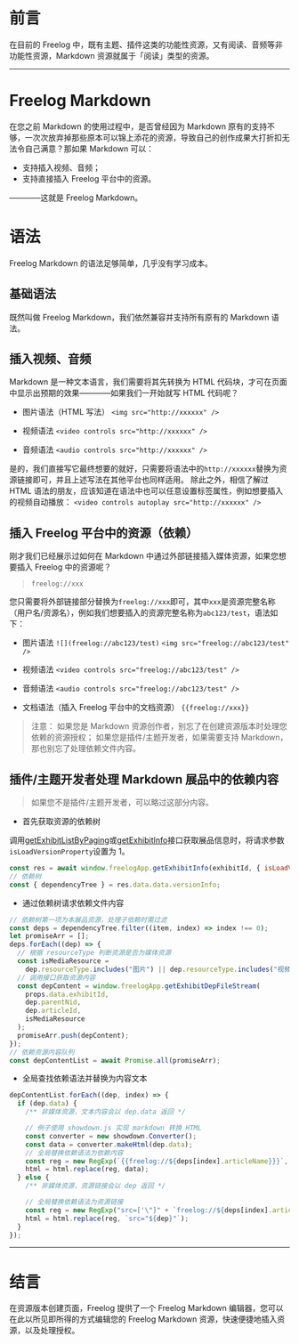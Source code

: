# 前言

在目前的 Freelog 中，既有主题、插件这类的功能性资源，又有阅读、音频等非功能性资源，Markdown 资源就属于「阅读」类型的资源。

---

# Freelog Markdown

在您之前 Markdown 的使用过程中，是否曾经因为 Markdown 原有的支持不够，一次次放弃掉那些原本可以锦上添花的资源，导致自己的创作成果大打折扣无法令自己满意？那如果 Markdown 可以：

- 支持插入视频、音频；
- 支持直接插入 Freelog 平台中的资源。

————这就是 Freelog Markdown。

# 语法

Freelog Markdown 的语法足够简单，几乎没有学习成本。

## 基础语法

既然叫做 Freelog Markdown，我们依然兼容并支持所有原有的 Markdown 语法。

## 插入视频、音频

Markdown 是一种文本语言，我们需要将其先转换为 HTML 代码块，才可在页面中显示出预期的效果————如果我们一开始就写 HTML 代码呢？

- 图片语法（HTML 写法）
  `<img src="http://xxxxxx" />`

- 视频语法
  `<video controls src="http://xxxxxx" />`

- 音频语法
  `<audio controls src="http://xxxxxx" />`

是的，我们直接写它最终想要的就好，只需要将语法中的`http://xxxxxx`替换为资源链接即可，并且上述写法在其他平台也同样适用。
除此之外，相信了解过 HTML 语法的朋友，应该知道在语法中也可以任意设置标签属性，例如想要插入的视频自动播放：
`<video controls autoplay src="http://xxxxxx" />`

## 插入 Freelog 平台中的资源（依赖）

刚才我们已经展示过如何在 Markdown 中通过外部链接插入媒体资源，如果您想要插入 Freelog 中的资源呢？

> `freelog://xxx`

您只需要将外部链接部分替换为`freelog://xxx`即可，其中`xxx`是资源完整名称（用户名/资源名），例如我们想要插入的资源完整名称为`abc123/test`，语法如下：

- 图片语法
  `![](freelog://abc123/test)`
  `<img src="freelog://abc123/test" />`

- 视频语法
  `<video controls src="freelog://abc123/test" />`

- 音频语法
  `<audio controls src="freelog://abc123/test" />`

- 文档语法（插入 Freelog 平台中的文档资源）
  `{{freelog://xxx}}`

> 注意：
> 如果您是 Markdown 资源创作者，别忘了在创建资源版本时处理您依赖的资源授权；
> 如果您是插件/主题开发者，如果需要支持 Markdown，那也别忘了处理依赖文件内容。

## 插件/主题开发者处理 Markdown 展品中的依赖内容

> 如果您不是插件/主题开发者，可以略过这部分内容。

- 首先获取资源的依赖树

调用[getExhibitListByPaging](https://widget-docs.freelog.com/api/#getexhibitlistbypaging)或[getExhibitInfo](https://widget-docs.freelog.com/api/#getexhibitinfo)接口获取展品信息时，将请求参数`isLoadVersionProperty`设置为 1。

```js
const res = await window.freelogApp.getExhibitInfo(exhibitId, { isLoadVersionProperty: 1 });
// 依赖树
const { dependencyTree } = res.data.data.versionInfo;
```

- 通过依赖树请求依赖文件内容

```js
// 依赖树第一项为本展品资源，处理子依赖时需过滤
const deps = dependencyTree.filter((item, index) => index !== 0);
let promiseArr = [];
deps.forEach((dep) => {
  // 根据 resourceType 判断资源是否为媒体资源
  const isMediaResource =
    dep.resourceType.includes("图片") || dep.resourceType.includes("视频") || dep.resourceType.includes("音频");
  // 调用接口获取资源内容
  const depContent = window.freelogApp.getExhibitDepFileStream(
    props.data.exhibitId,
    dep.parentNid,
    dep.articleId,
    isMediaResource
  );
  promiseArr.push(depContent);
});
// 依赖资源内容队列
const depContentList = await Promise.all(promiseArr);
```

- 全局查找依赖语法并替换为内容文本

```js
depContentList.forEach((dep, index) => {
  if (dep.data) {
    /** 非媒体资源，文本内容会以 dep.data 返回 */

    // 例子使用 showdown.js 实现 markdown 转换 HTML
    const converter = new showdown.Converter();
    const data = converter.makeHtml(dep.data);
    // 全局替换依赖语法为依赖内容
    const reg = new RegExp(`{{freelog://${deps[index].articleName}}}`, "g");
    html = html.replace(reg, data);
  } else {
    /** 非媒体资源，资源链接会以 dep 返回 */

    // 全局替换依赖语法为资源链接
    const reg = new RegExp("src=['\"]" + `freelog://${deps[index].articleName}` + "['\"]", "g");
    html = html.replace(reg, `src="${dep}"`);
  }
});
```

---

# 结言

在资源版本创建页面，Freelog 提供了一个 Freelog Markdown 编辑器，您可以在此以所见即所得的方式编辑您的 Freelog Markdown 资源，快速便捷地插入资源，以及处理授权。

```

```
